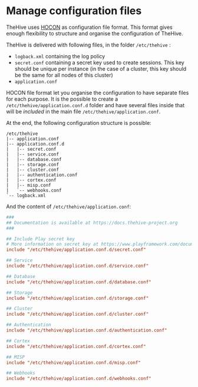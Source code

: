 # Manage configuration files

TheHive uses [HOCON](https://github.com/lightbend/config/blob/master/HOCON.md) as configuration file format.  This format gives enough flexibility to structure and organise the configuration of TheHive.

TheHive is delivered with following files, in the folder `/etc/thehive` : 

- `logback.xml` containing the log policy
- `secret.conf` containing a secret key used to create sessions. This key should be unique per instance (in the case of a cluster, this key should be the same for all nodes of this cluster)
- `application.conf`


HOCON file format let you organise the configuration to have separate files for each purpose. It is the possible to create a `/etc/thehive/application.conf.d` folder and have several files inside that will be _included_ in the main file `/etc/thehive/application.conf`. 

At the end, the following configuration structure is possible: 

```
/etc/thehive
|-- application.conf
|-- application.conf.d
|   |-- secret.conf
|   |-- service.conf
|   |-- database.conf
|   |-- storage.conf
|   |-- cluster.conf
|   |-- authentication.conf
|   |-- cortex.conf
|   |-- misp.conf
|   `-- webhooks.conf
`-- logback.xml

```

And the content of `/etc/thehive/application.conf`: 

```conf
###
## Documentation is available at https://docs.thehive-project.org
###

## Include Play secret key
# More information on secret key at https://www.playframework.com/documentation/2.8.x/ApplicationSecret
include "/etc/thehive/application.conf.d/secret.conf"

## Service
include "/etc/thehive/application.conf.d/service.conf"

## Database
include "/etc/thehive/application.conf.d/database.conf"

## Storage
include "/etc/thehive/application.conf.d/storage.conf"

## Cluster
include "/etc/thehive/application.conf.d/cluster.conf"

## Authentication
include "/etc/thehive/application.conf.d/authentication.conf"

## Cortex
include "/etc/thehive/application.conf.d/cortex.conf"

## MISP
include "/etc/thehive/application.conf.d/misp.conf"

## Webhooks
include "/etc/thehive/application.conf.d/webhooks.conf"
```
